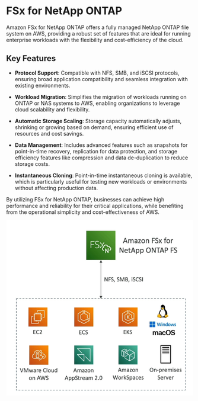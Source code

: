# FSx for NetApp ONTAP

Amazon FSx for NetApp ONTAP offers a fully managed NetApp ONTAP file system on AWS, providing a robust set of features that are ideal for running enterprise workloads with the flexibility and cost-efficiency of the cloud.

## Key Features

- **Protocol Support**: Compatible with NFS, SMB, and iSCSI protocols, ensuring broad application compatibility and seamless integration with existing environments.

- **Workload Migration**: Simplifies the migration of workloads running on ONTAP or NAS systems to AWS, enabling organizations to leverage cloud scalability and flexibility.

- **Automatic Storage Scaling**: Storage capacity automatically adjusts, shrinking or growing based on demand, ensuring efficient use of resources and cost savings.

- **Data Management**: Includes advanced features such as snapshots for point-in-time recovery, replication for data protection, and storage efficiency features like compression and data de-duplication to reduce storage costs.

- **Instantaneous Cloning**: Point-in-time instantaneous cloning is available, which is particularly useful for testing new workloads or environments without affecting production data.

By utilizing FSx for NetApp ONTAP, businesses can achieve high performance and reliability for their critical applications, while benefiting from the operational simplicity and cost-effectiveness of AWS.

![FSx for NetApp ONTAP](../resources/images/storage-extras/fsx-NetApp-ONTAP.png)

